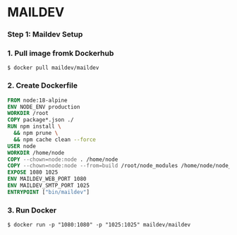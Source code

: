 # MAILDEV

### Step 1: Maildev Setup

### 1. **Pull image fromk Dockerhub**

```
$ docker pull maildev/maildev
```

### 2. **Create Dockerfile**

```dockerfile
FROM node:18-alpine
ENV NODE_ENV production
WORKDIR /root
COPY package*.json ./
RUN npm install \
  && npm prune \
  && npm cache clean --force
USER node
WORKDIR /home/node
COPY --chown=node:node . /home/node
COPY --chown=node:node --from=build /root/node_modules /home/node/node_modules
EXPOSE 1080 1025
ENV MAILDEV_WEB_PORT 1080
ENV MAILDEV_SMTP_PORT 1025
ENTRYPOINT ["bin/maildev"]
```

### 3. **Run Docker**

```
$ docker run -p "1080:1080" -p "1025:1025" maildev/maildev
```